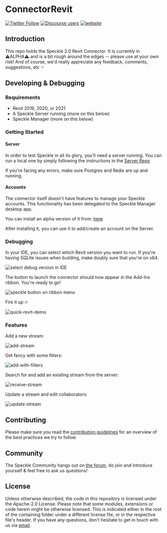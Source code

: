# ConnectorRevit

[![Twitter Follow](https://img.shields.io/twitter/follow/SpeckleSystems?style=social)](https://twitter.com/SpeckleSystems) [![Discourse users](https://img.shields.io/discourse/users?server=https%3A%2F%2Fdiscourse.speckle.works&style=flat-square)](https://discourse.speckle.works) [![website](https://img.shields.io/badge/www-speckle.systems-royalblue?style=flat-square)](https://speckle.systems)

## Introduction

This repo holds the Speckle 2.0 Revit Connector. It is currently in ⚠ALPHA⚠ and is a bit rough around the edges -- please use at your own risk! And of course, we'd really appreciate any feedback, comments, suggestions, etc ✨

## Developing & Debugging

### Requirements

- Revit 2019, 2020, or 2021
- A Speckle Server running (more on this below)
- Speckle Manager (more on this below)

### Getting Started

#### Server

In order to test Speckle in all its glory, you'll need a server running. You can run a local one by simply following the instructions in the [Server Repo](https://github.com/specklesystems/Server)

If you're facing any errors, make sure Postgres and Redis are up and running.

#### Accounts

The connector itself doesn't have features to manage your Speckle accounts. This functionality has been delegated to the Speckle Manager desktop app.

You can install an alpha version of it from: [here](https://speckle-releases.ams3.digitaloceanspaces.com/manager/SpeckleManager%20Setup.exe)

After installing it, you can use it to add/create an account on the Server.

### Debugging

In your IDE, you can select which Revit version you want to run. If you're having SQLite issues when building, make doubly sure that you're on x64.

![select debug version in IDE](https://user-images.githubusercontent.com/7717434/97556712-b9bd9200-19d1-11eb-9b4b-8c25832547bd.png)

The button to launch the connector should now appear in the Add-Ins ribbon. You're ready to go!

![speckle button on ribbon menu](https://user-images.githubusercontent.com/7717434/97557082-381a3400-19d2-11eb-8d10-13039d5ee7be.png)

Fire it up 🔥

![quick-revit-demo](https://user-images.githubusercontent.com/7717434/97557677-fe95f880-19d2-11eb-8ad3-439f7ad63015.gif)

### Features

Add a new stream:

![add-stream](https://user-images.githubusercontent.com/7717434/97726487-2bc3d300-1ac7-11eb-849e-7aed2d21ec76.gif)

Get fancy with some filters:

![add-with-filters](https://user-images.githubusercontent.com/7717434/97726494-2e262d00-1ac7-11eb-8a55-8a7939c8f378.gif)

Search for and add an existing stream from the server:

![receive-stream](https://user-images.githubusercontent.com/7717434/97726530-3716fe80-1ac7-11eb-9732-19117b5cef27.gif)

Update a stream and edit collaborators:

![update-stream](https://user-images.githubusercontent.com/7717434/97726509-31211d80-1ac7-11eb-945e-67d1ca29c16d.gif)

## Contributing

Please make sure you read the [contribution guidelines](.github/CONTRIBUTING.md) for an overview of the best practices we try to follow.

## Community

The Speckle Community hangs out on [the forum](https://discourse.speckle.works), do join and introduce yourself & feel free to ask us questions!

## License

Unless otherwise described, the code in this repository is licensed under the Apache-2.0 License. Please note that some modules, extensions or code herein might be otherwise licensed. This is indicated either in the root of the containing folder under a different license file, or in the respective file's header. If you have any questions, don't hesitate to get in touch with us via [email](mailto:hello@speckle.systems).

